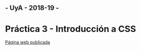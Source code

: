 ## - UyA - 2018-19 -
# Práctica 3 - Introducción a CSS
[Página web publicada](https://amps1819.github.io/IntroduccionCSS/)
      
